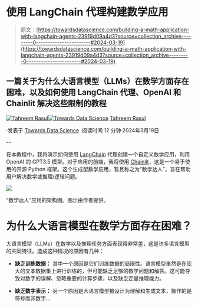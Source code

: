 # 使用 LangChain 代理构建数学应用

> 原文：[https://towardsdatascience.com/building-a-math-application-with-langchain-agents-23919d09a4d3?source=collection_archive---------0-----------------------#2024-03-19](https://towardsdatascience.com/building-a-math-application-with-langchain-agents-23919d09a4d3?source=collection_archive---------0-----------------------#2024-03-19)

## 一篇关于为什么大语言模型（LLMs）在数学方面存在困难，以及如何使用 LangChain 代理、OpenAI 和 Chainlit 解决这些限制的教程

[](https://medium.com/@tahreemrasul?source=post_page---byline--23919d09a4d3--------------------------------)[![Tahreem Rasul](../Images/fbec150343ddb89ee07168e261595f8e.png)](https://medium.com/@tahreemrasul?source=post_page---byline--23919d09a4d3--------------------------------)[](https://towardsdatascience.com/?source=post_page---byline--23919d09a4d3--------------------------------)[![Towards Data Science](../Images/a6ff2676ffcc0c7aad8aaf1d79379785.png)](https://towardsdatascience.com/?source=post_page---byline--23919d09a4d3--------------------------------) [Tahreem Rasul](https://medium.com/@tahreemrasul?source=post_page---byline--23919d09a4d3--------------------------------)

·发表于 [Towards Data Science](https://towardsdatascience.com/?source=post_page---byline--23919d09a4d3--------------------------------) ·阅读时间 12 分钟·2024年3月19日

--

在本教程中，我将演示如何使用 [LangChain](https://www.langchain.com) 代理创建一个自定义数学应用，利用 OpenAI 的 GPT3.5 模型。对于应用的前端，我将使用 [Chainlit](https://chainlit.io)，这是一个易于使用的开源 Python 框架。这个生成型数学应用，暂且称之为“数学达人”，旨在帮助用户解决数学或推理/逻辑问题。

![](../Images/0ebfe8411fe6a2d750eefaa55c763731.png)

“数学达人”应用的架构图。图示由作者提供。

# 为什么大语言模型在数学方面存在困难？

大语言模型（LLMs）在数学以及推理任务方面表现得非常差，这是许多语言模型的共同特征。造成这种情况的原因有几种：

+   **缺乏训练数据：** 其中一个原因是它们训练数据的局限性。语言模型虽然是在庞大的文本数据集上进行训练的，但可能缺乏足够的数学问题和解答。这可能导致对数字的误解、忽略重要的计算步骤，以及缺乏定量推理能力。

+   **缺乏数字表示：** 另一个原因是大语言模型被设计为理解和生成文本，操作的是符号而非数字…
